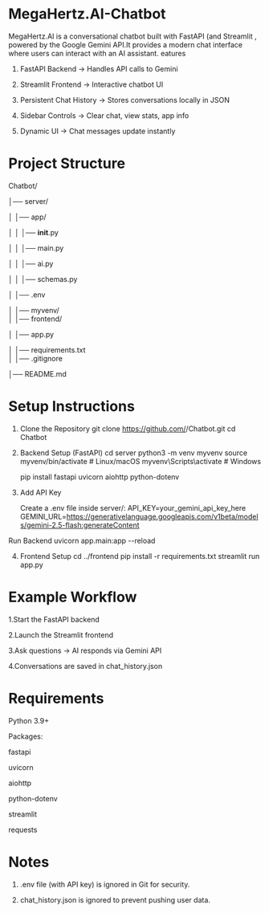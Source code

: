 # MegaHertz.AI-Chatbot
MegaHertz.AI is a conversational chatbot built with FastAPI (and Streamlit , powered by the Google Gemini API.It provides a modern chat interface where users can interact with an AI assistant.
eatures

1) FastAPI Backend → Handles API calls to Gemini

2) Streamlit Frontend → Interactive chatbot UI

3) Persistent Chat History → Stores conversations locally in JSON

4) Sidebar Controls → Clear chat, view stats, app info

5) Dynamic UI → Chat messages update instantly

# Project Structure
Chatbot/

│── server/  

│   │── app/

│   │   │── __init__.py

│   │   │── main.py 

│   │   │── ai.py  

│   │   │── schemas.py   

│   │── .env     

│   │── myvenv/             
│
│── frontend/ 

│   │── app.py

│   │── requirements.txt    
│
│── .gitignore

│── README.md

# Setup Instructions
1. Clone the Repository
   git clone https://github.com/<your-username>/Chatbot.git
   cd Chatbot
2. Backend Setup (FastAPI)
   cd server
   python3 -m venv myvenv
   source myvenv/bin/activate   # Linux/macOS
   myvenv\Scripts\activate    # Windows

   pip install fastapi uvicorn aiohttp python-dotenv

3. Add API Key

   Create a .env file inside server/:
   API_KEY=your_gemini_api_key_here
   GEMINI_URL=https://generativelanguage.googleapis.com/v1beta/models/gemini-2.5-flash:generateContent

  Run Backend
  uvicorn app.main:app --reload
  
4. Frontend Setup
   cd ../frontend
   pip install -r requirements.txt
   streamlit run app.py


# Example Workflow

 1.Start the FastAPI backend
 
 2.Launch the Streamlit frontend
 
 3.Ask questions → AI responds via Gemini API
 
 4.Conversations are saved in chat_history.json

# Requirements

Python 3.9+

Packages:

fastapi

uvicorn

aiohttp

python-dotenv

streamlit

requests

# Notes

1. .env file (with API key) is ignored in Git for security.

2. chat_history.json is ignored to prevent pushing user data.


